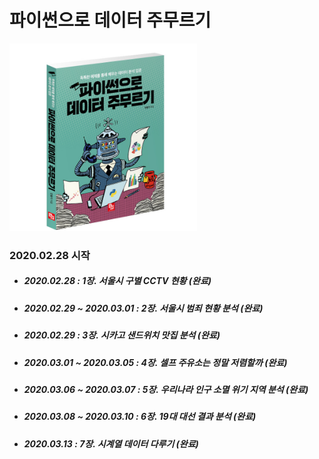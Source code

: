 # 파이썬으로 데이터 주무르기

<img src="./img/title.jpg" width="300" height="300"></img>

### 2020.02.28 시작

- ##### 2020.02.28 : 1장. 서울시 구별 CCTV 현황 (완료)
- ##### 2020.02.29 ~ 2020.03.01 : 2장. 서울시 범죄 현황 분석 (완료)
- ##### 2020.02.29 : 3장. 시카고 샌드위치 맛집 분석 (완료)
- ##### 2020.03.01 ~ 2020.03.05 : 4장. 셀프 주유소는 정말 저렴할까 (완료)
- ##### 2020.03.06 ~ 2020.03.07 : 5장. 우리나라 인구 소멸 위기 지역 분석 (완료)
- ##### 2020.03.08 ~ 2020.03.10 : 6장. 19대 대선 결과 분석 (완료)
- ##### 2020.03.13 : 7장. 시계열 데이터 다루기 (완료)
